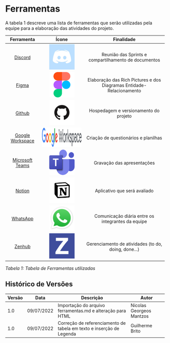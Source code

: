 # Ferramentas
A tabela 1 descreve uma lista de ferramentas que serão utilizadas pela equipe para a elaboração das atividades do projeto.

<table>
    <thead>
        <tr>
            <th>Ferramenta</th>
            <th>Ícone</th>
            <th>Finalidade</th>
        </tr>
    </thead>
    <tbody style="text-align: center">
        <tr>
            <td> <a href="https://discord.com" target="_blank"> Discord </a> </td>
            <td>
                <img src="../_media/discord_icon.jpg" style="width: 80px; height: 80px" alt="Ícone Discord">
            </td>
            <td>
                Reunião das Sprints e compartilhamento de documentos
            </td>
        </tr>
        <tr>
            <td> <a href="https://figma.com" target="_blank"> Figma </a> </td>
            <td>
                <img src="../_media/figma_icon.png" style="width: 80px; height: 80px" alt="Ícone Figma">
            </td>
            <td>
                Elaboração das Rich Pictures e dos Diagramas Entidade-Relacionamento
            </td>
        </tr>
        <tr>
            <td> <a href="https://github.com" target="_blank"> Github </a> </td>
            <td>
                <img src="../_media/github_icon.png" style="width: 80px; height: 80px" alt="Ícone Github">
            </td>
            <td>
                Hospedagem e versionamento do projeto
            </td>
        </tr>
        <tr>
            <td> <a href="https://workspace.google.com/" target="_blank"> Google Workspace </a> </td>
            <td>
                <img src="../_media/google_workspace_icon.png" style="width: 300px; height: 60px" alt="Ícone GoogleWorkspace">
            </td>
            <td>
                Criação de questionários e planilhas
            </td>
        </tr>
        <tr>
            <td> <a href="https://www.microsoft.com/pt-br/microsoft-teams" target="_blank"> Microsoft Teams </a> </td>
            <td>
                <img src="../_media/teams_icon.png" style="width: 80px; height: 80px" alt="Ícone Teams">
            </td>
            <td>
                Gravação das apresentações
            </td>
        </tr>
        <tr>
            <td> <a href="https://www.notion.so/product" target="_blank"> Notion </a> </td>
            <td>
                <img src="../_media/notion_icon.png" style="width: 80px; height: 80px" alt="Ícone Notion">
            </td>
            <td>
                Aplicativo que será avaliado
            </td>
        </tr>
        <tr>
            <td> <a href="https://www.whatsapp.com" target="_blank"> WhatsApp </a> </td>
            <td>
                <img src="../_media/whatsapp_icon.png" style="width: 80px; height: 80px" alt="Ícone WhatsApp">
            </td>
            <td>
                Comunicação diária entre os integrantes da equipe
            </td>
        </tr>
        <tr>
            <td> <a href="https://www.zenhub.com" target="_blank"> Zenhub </a> </td>
            <td>
                <img src="../_media/zenhub_icon.svg" style="width: 80px; height: 80px" alt="Ícone Zenhub">
            </td>
            <td>
                Gerenciamento de atividades (to do, doing, done...)
            </td>
        </tr>
    </tbody>
</table>

*Tabela 1: Tabela de Ferramentas utilizadas*

## Histórico de Versões
| Versão | Data       | Descrição                            | Autor             |
|--------|------------|--------------------------------------|-------------------|
| 1.0    | 09/07/2022 | Importação do arquivo ferramentas.md e alteração para HTML | Nicolas Georgeos Mantzos |
| 1.0    | 09/07/2022 | Correção de referenciamento de tabela em texto e inserção de Legenda | Guilherme Brito  |